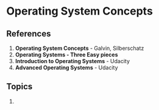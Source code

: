 # Operating System Concepts

## References

1. **Operating System Concepts** - Galvin, Silberschatz
2. **Operating Systems - Three Easy pieces** 
3. **Introduction to Operating Systems** - Udacity
4. **Advanced Operating Systems** - Udacity

##  Topics

1. 
